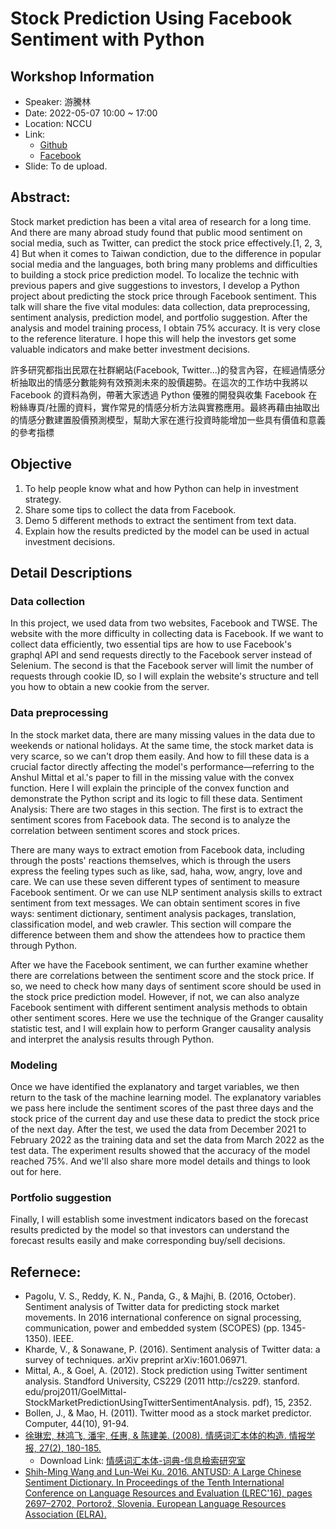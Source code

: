 # Stock Prediction Using Facebook Sentiment with Python
## Workshop Information
- Speaker: 游騰林
- Date: 2022-05-07 10:00 ~ 17:00
- Location: NCCU
- Link: 
  - [Github](https://github.com/TLYu0419/Stock-Prediction-Using-Facebook-Sentiment-with-Python)
  - [Facebook](https://www.facebook.com/nccumit/photos/a.690984424431809/1825960570934183/)
- Slide: To de upload. 
## Abstract: 
Stock market prediction has been a vital area of research for a long time. And there are many abroad study found that public mood sentiment on social media, such as Twitter, can predict the stock price effectively.[1, 2, 3, 4] 
But when it comes to Taiwan condiction, due to the difference in popular social media and the languages, both bring many problems and difficulties to building a stock price prediction model. 
To localize the technic with previous papers and give suggestions to investors, I develop a Python project about predicting the stock price through Facebook sentiment. 
This talk will share the five vital modules: data collection, data preprocessing, sentiment analysis, prediction model, and portfolio suggestion. After the analysis and model training process, I obtain 75% accuracy. It is very close to the reference literature. I hope this will help the investors get some valuable indicators and make better investment decisions.

許多研究都指出民眾在社群網站(Facebook, Twitter...)的發言內容，在經過情感分析抽取出的情感分數能夠有效預測未來的股價趨勢。在這次的工作坊中我將以 Facebook 的資料為例，帶著大家透過 Python 優雅的開發與收集 Facebook 在粉絲專頁/社團的資料，實作常見的情感分析方法與實務應用。最終再藉由抽取出的情感分數建置股價預測模型，幫助大家在進行投資時能增加一些具有價值和意義的參考指標

## Objective
1. To help people know what and how Python can help in investment strategy.  
2. Share some tips to collect the data from Facebook.
3. Demo 5 different methods to extract the sentiment from text data.
4. Explain how the results predicted by the model can be used in actual investment decisions. 

## Detail Descriptions
### Data collection 
In this project, we used data from two websites, Facebook and TWSE. The website with the more difficulty in collecting data is Facebook. If we want to collect data efficiently, two essential tips are how to use Facebook's graphql API and send requests directly to the Facebook server instead of Selenium. The second is that the Facebook server will limit the number of requests through cookie ID, so I will explain the website's structure and tell you how to obtain a new cookie from the server.

### Data preprocessing
In the stock market data, there are many missing values in the data due to weekends or national holidays. At the same time, the stock market data is very scarce, so we can't drop them easily. And how to fill these data is a crucial factor directly affecting the model's performance—referring to the Anshul Mittal et al.'s paper to fill in the missing value with the convex function. Here I will explain the principle of the convex function and demonstrate the Python script and its logic to fill these data.
Sentiment Analysis:
There are two stages in this section. The first is to extract the sentiment scores from Facebook data. The second is to analyze the correlation between sentiment scores and stock prices.

There are many ways to extract emotion from Facebook data, including through the posts' reactions themselves, which is through the users express the feeling types such as like, sad, haha, wow, angry, love and care. We can use these seven different types of sentiment to measure Facebook sentiment. Or we can use NLP sentiment analysis skills to extract sentiment from text messages. 
We can obtain sentiment scores in five ways: sentiment dictionary, sentiment analysis packages, translation, classification model, and web crawler. This section will compare the difference between them and show the attendees how to practice them through Python.

After we have the Facebook sentiment, we can further examine whether there are correlations between the sentiment score and the stock price. If so, we need to check how many days of sentiment score should be used in the stock price prediction model. However, if not, we can also analyze Facebook sentiment with different sentiment analysis methods to obtain other sentiment scores. Here we use the technique of the Granger causality statistic test, and I will explain how to perform Granger causality analysis and interpret the analysis results through Python. 

### Modeling
Once we have identified the explanatory and target variables, we then return to the task of the machine learning model. The explanatory variables we pass here include the sentiment scores of the past three days and the stock price of the current day and use these data to predict the stock price of the next day. After the test, we used the data from December 2021 to February 2022 as the training data and set the data from March 2022 as the test data. The experiment results showed that the accuracy of the model reached 75%. And we'll also share more model details and things to look out for here.

### Portfolio suggestion
Finally, I will establish some investment indicators based on the forecast results predicted by the model so that investors can understand the forecast results easily and make corresponding buy/sell decisions.

## Refernece:
  - Pagolu, V. S., Reddy, K. N., Panda, G., & Majhi, B. (2016, October). Sentiment analysis of Twitter data for predicting stock market movements. In 2016 international conference on signal processing, communication, power and embedded system (SCOPES) (pp. 1345-1350). IEEE.
  - Kharde, V., & Sonawane, P. (2016). Sentiment analysis of Twitter data: a survey of techniques. arXiv preprint arXiv:1601.06971.
  - Mittal, A., & Goel, A. (2012). Stock prediction using Twitter sentiment analysis. Standford University, CS229 (2011 http://cs229. stanford. edu/proj2011/GoelMittal-StockMarketPredictionUsingTwitterSentimentAnalysis. pdf), 15, 2352.
  - Bollen, J., & Mao, H. (2011). Twitter mood as a stock market predictor. Computer, 44(10), 91-94.
  - [徐琳宏, 林鸿飞, 潘宇, 任惠, & 陈建美. (2008). 情感词汇本体的构造. 情报学报, 27(2), 180-185.](http://ir.dlut.edu.cn/info/1013/1142.htm)
    - Download Link: [情感词汇本体-词典-信息檢索研究室](http://ir.dlut.edu.cn/info/1013/1142.htm)
  - [Shih-Ming Wang and Lun-Wei Ku. 2016. ANTUSD: A Large Chinese Sentiment Dictionary. In Proceedings of the Tenth International Conference on Language Resources and Evaluation (LREC'16), pages 2697–2702, Portorož, Slovenia. European Language Resources Association (ELRA).](https://aclanthology.org/L16-1428.pdf)